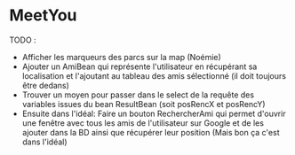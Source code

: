 MeetYou
=======

TODO :
* Afficher les marqueurs des parcs sur la map (Noémie)
* Ajouter un AmiBean qui représente l'utilisateur en récupérant sa
localisation et l'ajoutant au tableau des amis sélectionné (il doit
toujours être dedans)
* Trouver un moyen pour passer dans le select de la requête des variables
issues du bean ResultBean (soit posRencX et posRencY)
* Ensuite dans l'idéal:
Faire un bouton RechercherAmi qui permet d'ouvrir une fenêtre avec tous
les amis de l'utilisateur sur Google et de les ajouter dans la BD ainsi
que récupérer leur position (Mais bon ça c'est dans l'idéal)
